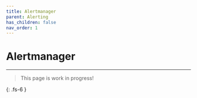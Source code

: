 ```yaml
---
title: Alertmanager 
parent: Alerting
has_children: false
nav_order: 1
---
```


# Alertmanager

---

> This page is work in progress!

{: .fs-6 }
